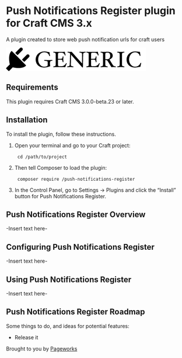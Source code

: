 # Push Notifications Register plugin for Craft CMS 3.x

A plugin created to store web push notification urls for craft users

![Screenshot](resources/img/plugin-logo.png)

## Requirements

This plugin requires Craft CMS 3.0.0-beta.23 or later.

## Installation

To install the plugin, follow these instructions.

1. Open your terminal and go to your Craft project:

        cd /path/to/project

2. Then tell Composer to load the plugin:

        composer require /push-notifications-register

3. In the Control Panel, go to Settings → Plugins and click the “Install” button for Push Notifications Register.

## Push Notifications Register Overview

-Insert text here-

## Configuring Push Notifications Register

-Insert text here-

## Using Push Notifications Register

-Insert text here-

## Push Notifications Register Roadmap

Some things to do, and ideas for potential features:

* Release it

Brought to you by [Pageworks](https://www.page.works/)
